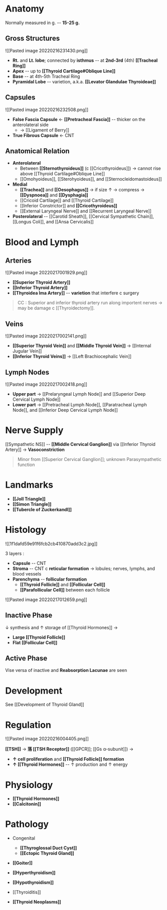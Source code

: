 # Anatomy
Normally measured in g. -- **15-25 g.**

## Gross Structures

![[Pasted image 20220216231430.png]]

- **Rt.** and **Lt. lobe**; connected by **isthmus** -- at **2nd-3rd** (4th) **[[Tracheal Ring]]**
- **Apex** -- up to **[[Thyroid Cartilage#Oblique Line]]**
- **Base** -- at 4th-5th Tracheal Ring
- **Pyramidal Lobe** -- varietion, a.k.a. **[[Levator Glandulae Thyroideae]]**

## Capsules

![[Pasted image 20220216232508.png]]

- **False Fascia Capsule** ← **[[Pretracheal Fascia]]** -- thicker on the anterolateral side 
	- → [[Ligament of Berry]]
- **True Fibrous Capsule** ← CNT

## Anatomical Relation
- **Anterolateral**
	- Between **[[Sternothyroideus]]** (c [[Cricothyroideus]]) → cannot rise above [[Thyroid Cartilage#Oblique Line]]
	- [[Omohyoideus]], [[Sterohyoideus]], and [[Sternocleidomastoideus]]
- **Medial**
	- **[[Trachea]]** and **[[Oesophagus]]** → if size ↑ → compress → **[[Dyspnoea]]** and **[[Dysphagia]]**
	- [[Cricoid Cartilage]] and [[Thyroid Cartilage]]
	- [[Inferior Constrictor]] and **[[Cricothyroideus]]**
	- [[External Laryngeal Nerve]] and [[Recurrent Laryngeal Nerve]]
- **Posterolateral** -- [[Carotid Sheath]], [[Cervical Sympathetic Chain]], [[Longus Coli]], and [[Ansa Cervicalis]]

# Blood and Lymph
## Arteries

![[Pasted image 20220217001929.png]]

- **[[Superior Thyroid Artery]]**
- **[[Inferior Thyroid Artery]]**
- **[[Thyroidea Ima Artery]]** -- **varietion** that interfere c surgery

> CC : Superior and inferior thyroid artery run along importent nerves → may be damage c [[Thyroidectomy]].

## Veins

![[Pasted image 20220217002141.png]]

- **[[Superior Thyroid Vein]]** and **[[Middle Thyroid Vein]]** → [[Internal Jugular Vein]]
- **[[Inferior Thyroid Veins]]** → [[Left Brachiocephalic Vein]]

## Lymph Nodes

![[Pasted image 20220217002418.png]]
- **Upper part** → [[Prelaryngeal Lymph Node]] and [[Superior Deep Cervical Lymph Node]]
- **Lower part** → [[Pretracheal Lymph Node]], [[Paratracheal Lymph Node]], and [[Inferior Deep Cervical Lymph Node]]

# Nerve Supply
[[Sympathetic NS]] -- **[[Middle Cervical Ganglion]]** via [[Inferior Thyroid Artery]] → **Vasoconstriction**

> Minor from [[Superior Cervical Ganglion]]; unknown Parasympathetic function

# Landmarks
- **[[Joll Triangle]]**
- **[[Simon Triangle]]**
- **[[Tubercle of Zuckerkandl]]**

# Histology

![[1f1dafd59e91f6fcb2cb410870add3c2.jpg]]

3 layers :
- **Capsule** -- CNT
- **Stroma** -- CNT c **reticular formation** → lobules; nerves, lymphs, and blood vessels 
- **Parenchyma** -- **follicular formation**
	- **[[Thyroid Follicle]]** and **[[Follicular Cell]]**
	- **[[Parafollicular Cell]]** between each follicle

![[Pasted image 20220217012659.png]]

## Inactive Phase
↓ synthesis and ↑ storage of [[Thyroid Hormones]] →
- **Large [[Thyroid Follicle]]**
- **Flat [[Follicular Cell]]**

## Active Phase
Vise versa of inactive and **Reabsorption Lacunae** are seen

# Development
See [[Development of Thyroid Gland]]

# Regulation

![[Pasted image 20220216004405.png]]

**[[TSH]]** → **落 [[TSH Receptor]]** ([[GPCR]]; [[Gs α-subunit]]) → 
- **↑ cell proliferation** and **[[Thyroid Follicle]] formation**
- **↑ [[Thyroid Hormones]]** -- ↑ production and ↑ energy

# Physiology
- **[[Thyroid Hormones]]**
- **[[Calcitonin]]**

# Pathology
- Congenital
	- **[[Thyroglossal Duct Cyst]]**
	- **[[Ectopic Thyroid Gland]]**
- **[[Goiter]]**
- **[[Hyperthyroidism]]**
- **[[Hypothyroidism]]**

- [[Thyroiditis]]
- **[[Thyroid Neoplasms]]**